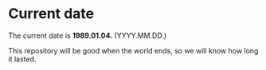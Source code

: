# Current date

The current date is **1989.01.04.** (YYYY.MM.DD.)

This repository will be good when the world ends, so we will know how long it lasted.
